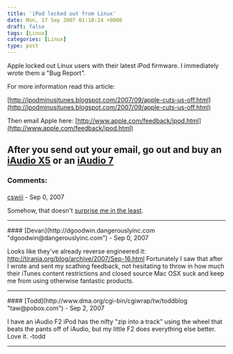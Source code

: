 ```yaml
---
title: 'iPod locked out from Linux'
date: Mon, 17 Sep 2007 01:18:24 +0000
draft: false
tags: [Linux]
categories: [Linux]
type: post
---
```


Apple locked out Linux users with their latest iPod firmware. I immediately wrote them a "Bug Report".

For more information read this article:

[http://ipodminusitunes.blogspot.com/2007/09/apple-cuts-us-off.html](http://ipodminusitunes.blogspot.com/2007/09/apple-cuts-us-off.html)

Then email Apple here: [http://www.apple.com/feedback/ipod.html](http://www.apple.com/feedback/ipod.html)

After you send out your email, go out and buy an [iAudio X5](http://www.cowonglobal.com/product/product_X5_feature.php) or an [iAudio 7](http://http://www.cowonglobal.com/product/product_i7_feature.php)
---
### Comments:
####
[cswiii](http://jut.net/weblog "corey@wiw.org") - <time datetime="2007-09-16 22:14:02">Sep 0, 2007</time>

Somehow, that doesn't [surprise me in the least](http://jut.net/weblog/?p=1170).
<hr />
####
[Devan](http://dgoodwin.dangerouslyinc.com "dgoodwin@dangerouslyinc.com") - <time datetime="2007-09-16 22:53:09">Sep 0, 2007</time>

Looks like they've already reverse engineered it: http://tirania.org/blog/archive/2007/Sep-16.html Fortunately I saw that after I wrote and sent my scathing feedback, not hesitating to throw in how much their iTunes content restrictions and closed source Mac OSX suck and keep me from using otherwise fantastic products.
<hr />
####
[Todd](http://www.dma.org/cgi-bin/cgiwrap/tw/toddblog "taw@pobox.com") - <time datetime="2007-09-18 20:42:55">Sep 2, 2007</time>

I have an iAudio F2 iPod has the nifty "zip into a track" using the wheel that beats the pants off of iAudio, but my little F2 does everything else better. Love it. -todd
<hr />
